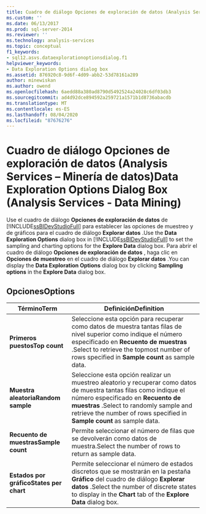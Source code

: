 ```yaml
---
title: Cuadro de diálogo Opciones de exploración de datos (Analysis Services-minería de datos) | Microsoft Docs
ms.custom: ''
ms.date: 06/13/2017
ms.prod: sql-server-2014
ms.reviewer: ''
ms.technology: analysis-services
ms.topic: conceptual
f1_keywords:
- sql12.asvs.dataexplorationoptionsdialog.f1
helpviewer_keywords:
- Data Exploration Options dialog box
ms.assetid: 876920c8-9d6f-4d09-abb2-53d78161a289
author: minewiskan
ms.author: owend
ms.openlocfilehash: 6aedd88a380ad8790d5492524a24028c6df03db3
ms.sourcegitcommit: ad4d92dce894592a259721a1571b1d8736abacdb
ms.translationtype: MT
ms.contentlocale: es-ES
ms.lasthandoff: 08/04/2020
ms.locfileid: "87676276"
---
```

# <a name="data-exploration-options-dialog-box-analysis-services---data-mining"></a><span data-ttu-id="5f670-102">Cuadro de diálogo Opciones de exploración de datos (Analysis Services – Minería de datos)</span><span class="sxs-lookup"><span data-stu-id="5f670-102">Data Exploration Options Dialog Box (Analysis Services - Data Mining)</span></span>
  <span data-ttu-id="5f670-103">Use el cuadro de diálogo **Opciones de exploración de datos** de [!INCLUDE[ssBIDevStudioFull](../includes/ssbidevstudiofull-md.md)] para establecer las opciones de muestreo y de gráficos para el cuadro de diálogo **Explorar datos** .</span><span class="sxs-lookup"><span data-stu-id="5f670-103">Use the **Data Exploration Options** dialog box in [!INCLUDE[ssBIDevStudioFull](../includes/ssbidevstudiofull-md.md)] to set the sampling and charting options for the **Explore Data** dialog box.</span></span> <span data-ttu-id="5f670-104">Para abrir el cuadro de diálogo **Opciones de exploración de datos** , haga clic en **Opciones de muestreo** en el cuadro de diálogo **Explorar datos** .</span><span class="sxs-lookup"><span data-stu-id="5f670-104">You can display the **Data Exploration Options** dialog box by clicking **Sampling options** in the **Explore Data** dialog box.</span></span>  
  
## <a name="options"></a><span data-ttu-id="5f670-105">Opciones</span><span class="sxs-lookup"><span data-stu-id="5f670-105">Options</span></span>  
  
|<span data-ttu-id="5f670-106">Término</span><span class="sxs-lookup"><span data-stu-id="5f670-106">Term</span></span>|<span data-ttu-id="5f670-107">Definición</span><span class="sxs-lookup"><span data-stu-id="5f670-107">Definition</span></span>|  
|----------|----------------|  
|<span data-ttu-id="5f670-108">**Primeros puestos**</span><span class="sxs-lookup"><span data-stu-id="5f670-108">**Top count**</span></span>|<span data-ttu-id="5f670-109">Seleccione esta opción para recuperar como datos de muestra tantas filas de nivel superior como indique el número especificado en **Recuento de muestras** .</span><span class="sxs-lookup"><span data-stu-id="5f670-109">Select to retrieve the topmost number of rows specified in **Sample count** as sample data.</span></span>|  
|<span data-ttu-id="5f670-110">**Muestra aleatoria**</span><span class="sxs-lookup"><span data-stu-id="5f670-110">**Random sample**</span></span>|<span data-ttu-id="5f670-111">Seleccione esta opción realizar un muestreo aleatorio y recuperar como datos de muestra tantas filas como indique el número especificado en **Recuento de muestras** .</span><span class="sxs-lookup"><span data-stu-id="5f670-111">Select to randomly sample and retrieve the number of rows specified in **Sample count** as sample data.</span></span>|  
|<span data-ttu-id="5f670-112">**Recuento de muestras**</span><span class="sxs-lookup"><span data-stu-id="5f670-112">**Sample count**</span></span>|<span data-ttu-id="5f670-113">Permite seleccionar el número de filas que se devolverán como datos de muestra.</span><span class="sxs-lookup"><span data-stu-id="5f670-113">Select the number of rows to return as sample data.</span></span>|  
|<span data-ttu-id="5f670-114">**Estados por gráfico**</span><span class="sxs-lookup"><span data-stu-id="5f670-114">**States per chart**</span></span>|<span data-ttu-id="5f670-115">Permite seleccionar el número de estados discretos que se mostrarán en la pestaña **Gráfico** del cuadro de diálogo **Explorar datos** .</span><span class="sxs-lookup"><span data-stu-id="5f670-115">Select the number of discrete states to display in the **Chart** tab of the **Explore Data** dialog box.</span></span>|  
  
  
